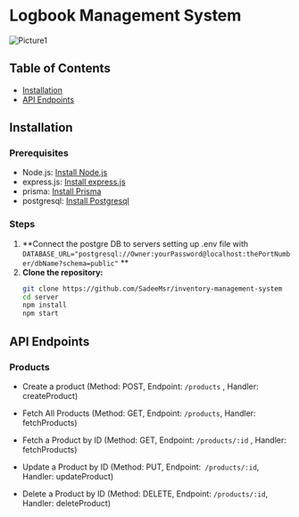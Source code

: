 # Logbook Management System
![Picture1](https://github.com/SadeeMsr/mbbs-doctor-logbook-monitoring-app/assets/76898633/32f256bc-0257-4a4e-8bf1-a806401503de)

## Table of Contents
- [Installation](#installation)
- [API Endpoints](#api-endpoints)

## Installation

### Prerequisites
- Node.js: [Install Node.js](https://nodejs.org/)
- express.js: [Install express.js](https://expressjs.com/)
- prisma: [Install Prisma](https://www.prisma.io/)
- postgresql: [Install Postgresql](https://www.postgresql.org/)

### Steps

1. **Connect the postgre DB to servers setting up .env file with `DATABASE_URL="postgresql://Owner:yourPassword@localhost:thePortNumber/dbName?schema=public"` **
2. **Clone the repository:**
   ```bash
   git clone https://github.com/SadeeMsr/inventory-management-system
   cd server
   npm install
   npm start
## API Endpoints
### Products
- Create a product
  (Method: POST, 
  Endpoint: `/products` , 
  Handler: createProduct)
  
- Fetch All Products
  (Method: GET, 
 Endpoint: `/products`, 
 Handler: fetchProducts)

- Fetch a Product by ID
  (Method: GET, 
 Endpoint: `/products/:id` , 
 Handler: fetchProducts)


 - Update a Product by ID
  (Method: PUT, 
 Endpoint:` /products/:id`, 
 Handler: updateProduct)

  - Delete a Product by ID
  (Method: DELETE, 
 Endpoint: `/products/:id`, 
 Handler: deleteProduct)
